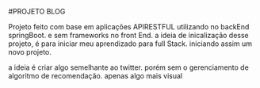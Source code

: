 #PROJETO BLOG

Projeto feito com base em aplicações APIRESTFUL
utilizando no backEnd springBoot. e sem frameworks no front End.
a ideia de inicalização desse projeto, é para iniciar meu aprendizado para full Stack.
iniciando assim um novo projeto.

a ideia é criar algo semelhante ao twitter. porém sem o gerenciamento de algoritmo de recomendação. apenas algo mais visual
